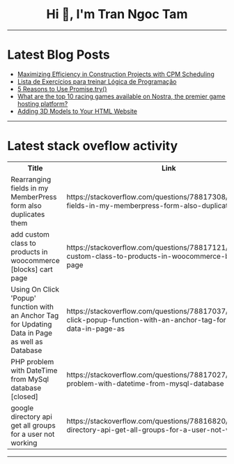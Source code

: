 <h1 align="center">Hi 👋, I'm Tran Ngoc Tam</h1>

---

# Latest Blog Posts 
<!-- BLOG-POST-LIST:START -->
- [Maximizing Efficiency in Construction Projects with CPM Scheduling](https://dev.to/precisionestimator/maximizing-efficiency-in-construction-projects-with-cpm-scheduling-54om)
- [Lista de Exercícios para treinar Lógica de Programação](https://dev.to/pedro_borgesdev_ee699bec/lista-de-exercicios-para-treinar-logica-de-programacao-29m7)
- [5 Reasons to Use Promise.try&lpar;&rpar;](https://dev.to/bgdnvarlamov/5-reasons-to-use-promisetry-jj4)
- [What are the top 10 racing games available on Nostra, the premier game hosting platform?](https://dev.to/claywinston/what-are-the-top-10-racing-games-available-on-nostra-the-premier-game-hosting-platform-145c)
- [Adding 3D Models to Your HTML Website](https://dev.to/sh20raj/adding-3d-models-to-your-html-website-3b1)
<!-- BLOG-POST-LIST:END -->

---

# Latest stack oveflow activity
<table>
  <tr><th>Title</th><th>Link</th></tr>
  <!-- STACKOVERFLOW:START --><tr><td>Rearranging fields in my MemberPress form also duplicates them</td><td>https://stackoverflow.com/questions/78817308/rearranging-fields-in-my-memberpress-form-also-duplicates-them</td></tr><tr><td>add custom class to products in woocommerce [blocks] cart page</td><td>https://stackoverflow.com/questions/78817121/add-custom-class-to-products-in-woocommerce-blocks-cart-page</td></tr><tr><td>Using On Click &#39;Popup&#39; function with an Anchor Tag for Updating Data in Page as well as Database</td><td>https://stackoverflow.com/questions/78817037/using-on-click-popup-function-with-an-anchor-tag-for-updating-data-in-page-as</td></tr><tr><td>PHP problem with DateTime from MySql database [closed]</td><td>https://stackoverflow.com/questions/78817027/php-problem-with-datetime-from-mysql-database</td></tr><tr><td>google directory api get all groups for a user not working</td><td>https://stackoverflow.com/questions/78816820/google-directory-api-get-all-groups-for-a-user-not-working</td></tr><!-- STACKOVERFLOW:END -->
</table>

---


